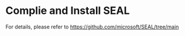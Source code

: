 # Complie and Install SEAL
For details, please refer to https://github.com/microsoft/SEAL/tree/main
